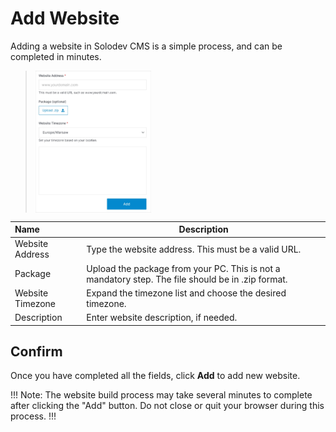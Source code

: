 # Add Website

Adding a website in Solodev CMS is a simple process, and can be completed in minutes.

><img src="../../../images/websites-add7.jpg" alt="websites-add7" style="width: 40%; display: block"></a>



**Name** | **Description** 
:--- | ---
Website Address | Type the website address. This must be a valid URL.
Package | Upload the package from your PC. This is not a mandatory step. The file should be in .zip format.
Website Timezone | Expand the timezone list and choose the desired timezone.
Description | Enter website description, if needed.


## Confirm

Once you have completed all the fields, click **Add** to add new website.

!!! Note:
The website build process may take several minutes to complete after clicking the "Add" button. Do not close or quit your browser during this process.
!!!







